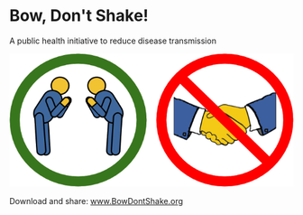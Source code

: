 # Bow, Don't Shake!
A public health initiative to reduce disease transmission

![Bow, Don't Shake!](
https://github.com/BowDontShake/BowDontShake.github.io/blob/master/images/bow-dont-shake-676x317.png "Be safe.  Be responsible.  Reduce disease transmission.")

Download and share: www.BowDontShake.org


